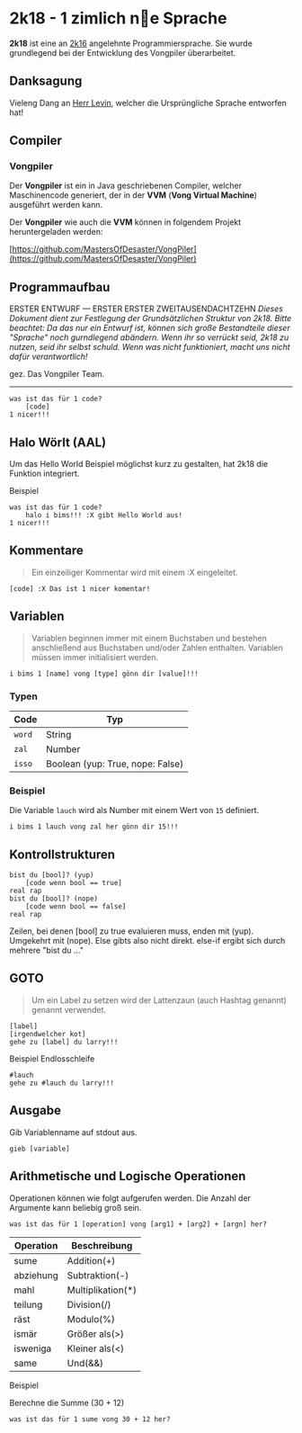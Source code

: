# 2k18 - 1 zimlich n:icecream:e Sprache

**2k18** ist eine an [2k16](https://github.com/HerrLevin/2k16-spec) angelehnte Programmiersprache. Sie wurde grundlegend bei der Entwicklung des Vongpiler überarbeitet.

## Danksagung

Vieleng Dang an [Herr Levin](https://github.com/HerrLevin), welcher die Ursprüngliche Sprache entworfen hat!

## Compiler

### Vongpiler

Der **Vongpiler** ist ein in Java geschriebenen Compiler, welcher Maschinencode generiert, der in der **VVM** (**Vong Virtual Machine**) ausgeführt werden kann.

Der **Vongpiler** wie auch die **VVM** können in folgendem Projekt heruntergeladen werden:

[https://github.com/MastersOfDesaster/VongPiler](https://github.com/MastersOfDesaster/VongPiler)

## Programmaufbau

ERSTER ENTWURF &mdash; ERSTER ERSTER ZWEITAUSENDACHTZEHN
*Dieses Dokument dient zur Festlegung der Grundsätzlichen Struktur von 2k18. Bitte beachtet: Da das nur ein Entwurf ist, können sich große Bestandteile dieser "Sprache" noch gurndlegend abändern. Wenn ihr so verrückt seid, 2k18 zu nutzen, seid ihr selbst schuld. Wenn was nicht funktioniert, macht uns nicht dafür verantwortlich!*

gez. Das Vongpiler Team.

---

```2k18
was ist das für 1 code?
    [code]
1 nicer!!!
```

## Halo Wörlt (AAL)

Um das Hello World Beispiel möglichst kurz zu gestalten, hat 2k18 die Funktion integriert.

Beispiel

```2k18
was ist das für 1 code?
    halo i bims!!! :X gibt Hello World aus!
1 nicer!!!
```

## Kommentare

> Ein einzeiliger Kommentar wird mit einem :X eingeleitet.

```2k18
[code] :X Das ist 1 nicer komentar!
```

## Variablen

> Variablen beginnen immer mit einem Buchstaben und bestehen anschließend aus Buchstaben und/oder Zahlen enthalten. Variablen müssen immer initialisiert werden.

```2k18
i bims 1 [name] vong [type] gönn dir [value]!!!
```

### Typen

| Code   | Typ                                  |
| ------ | ------------------------------------ |
| `word` | String                               |
| `zal`  | Number                               |
| `isso` | Boolean (yup: True, nope: False)     |

### Beispiel

Die Variable `lauch` wird als Number mit einem Wert von `15` definiert.

```2k18
i bims 1 lauch vong zal her gönn dir 15!!!
```

## Kontrollstrukturen

```2k18
bist du [bool]? (yup)
    [code wenn bool == true]
real rap
bist du [bool]? (nope)
    [code wenn bool == false]
real rap
```

Zeilen, bei denen [bool] zu true evaluieren muss, enden mit (yup). Umgekehrt mit (nope). Else gibts also nicht direkt. else-if ergibt sich durch mehrere "bist du ..."

## GOTO

> Um ein Label zu setzen wird der Lattenzaun (auch Hashtag genannt) genannt verwendet.

```2k18
[label]
[irgendwelcher kot]
gehe zu [label] du larry!!!
```

Beispiel Endlosschleife

```2k18
#lauch
gehe zu #lauch du larry!!!
```

## Ausgabe

Gib Variablenname auf stdout aus.

```2k18
gieb [variable]
```

## Arithmetische und Logische Operationen

Operationen können wie folgt aufgerufen werden. Die Anzahl der Argumente kann beliebig groß sein.

```2k18
was ist das für 1 [operation] vong [arg1] + [arg2] + [argn] her?
```

|Operation  |Beschreibung           |
|-----------|-----------------------|
|sume       |Addition(+)            |
|abziehung  |Subtraktion(-)         |
|mahl       |Multiplikation(*)      |
|teilung    |Division(/)            |
|räst       |Modulo(%)              |
|ismär      |Größer als(>)          |
|isweniga   |Kleiner als(<)         |
|same       |Und(&&)                |

Beispiel

Berechne die Summe (30 + 12)

```2k18
was ist das für 1 sume vong 30 + 12 her?
```